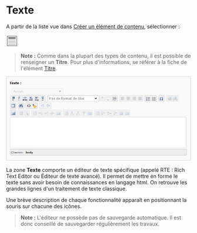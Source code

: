 # Texte

A partir de la liste vue dans [Créer un élément de contenu](../creer-un-element-de-contenu.md), sélectionner :

![&#xC9;l&#xE9;ment de texte simple](../../.gitbook/assets/image%20%2825%29.png)

> **Note :** Comme dans la plupart des types de contenu, il est possible de renseigner un **Titre**. Pour plus d'informations, se référer à la fiche de l'élément [Titre](titre.md).

![](../../.gitbook/assets/add_content_texte2.png)

La zone **Texte** comporte un éditeur de texte spécifique \(appelé RTE : Rich Text Editor ou Éditeur de texte avancé\). Il permet de mettre en forme le texte sans avoir besoin de connaissances en langage html. On retrouve les grandes lignes d'un traitement de texte classique.

Une brève description de chaque fonctionnalité apparaît en positionnant la souris sur chacune des icônes.

> **Note :** L'éditeur ne possède pas de sauvegarde automatique. Il est donc conseillé de sauvegarder régulièrement les travaux.

